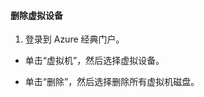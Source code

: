 #### 删除虚拟设备

1. 登录到 Azure 经典门户。

- 单击“虚拟机”，然后选择虚拟设备。

- 单击“删除”，然后选择删除所有虚拟机磁盘。

<!---HONumber=AcomDC_0921_2016-->